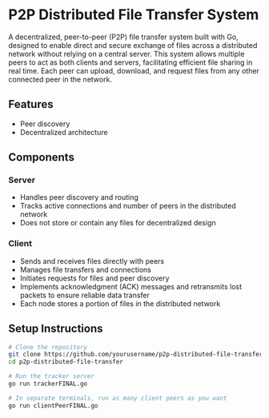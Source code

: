 # P2P Distributed File Transfer System
A decentralized, peer-to-peer (P2P) file transfer system built with Go, designed to enable direct and secure exchange of files across a distributed network without relying on a central server. This system allows multiple peers to act as both clients and servers, facilitating efficient file sharing in real time. Each peer can upload, download, and request files from any other connected peer in the network.

## Features
- Peer discovery
- Decentralized architecture

## Components
### Server 
- Handles peer discovery and routing
- Tracks active connections and number of peers in the distributed network
- Does not store or contain any files for decentralized design

### Client
- Sends and receives files directly with peers
- Manages file transfers and connections
- Initiates requests for files and peer discovery
- Implements acknowledgment (ACK) messages and retransmits lost packets to ensure reliable data transfer
- Each node stores a portion of files in the distributed network


## Setup Instructions
```bash
# Clone the repository
git clone https://github.com/yourusername/p2p-distributed-file-transfer.git
cd p2p-distributed-file-transfer

# Run the tracker server
go run trackerFINAL.go

# In separate terminals, run as many client peers as you want
go run clientPeerFINAL.go
